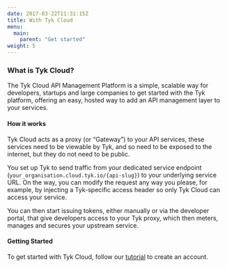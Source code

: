```yaml
---
date: 2017-03-22T11:31:15Z
title: With Tyk Cloud
menu: 
  main:
    parent: "Get started"
weight: 5
---
```


### What is Tyk Cloud?
 
The Tyk Cloud API Management Platform is a simple, scalable way for developers, startups and large companies to get started with the Tyk platform, offering an easy, hosted way to add an API management layer to your services.

#### How it works
Tyk Cloud acts as a proxy (or “Gateway”) to your API services, these services need to be viewable by Tyk, and so need to be exposed to the internet, but they do not need to be public.

You set up Tyk to send traffic from your dedicated service endpoint (`your_organisation.cloud.tyk.io/{api-slug}`) to your underlying service URL. On the way, you can modify the request any way you please, for example, by injecting a Tyk-specific access header so only Tyk Cloud can access your service.

You can then start issuing tokens, either manually or via the developer portal, that give developers access to your Tyk proxy, which then meters, manages and secures your upstream service.


#### Getting Started

To get started with Tyk Cloud, follow our [tutorial][1] to create an account.

 [1]: /docs/get-started/with-tyk-cloud/create-an-account/